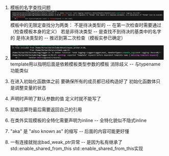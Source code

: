1. 模板的名字查找问题
![not found](./resource_md/error/1.png)
模板中的无限定查找分为两类：
    不是待决类型的 -- 在第一次检查时需要通过（检查模板本身的定义）
        若是非待决类型 -- 是查找不到待决的基类中的名字的
    是待决类型的 -- 推迟到第二次检查（模板实参已确定）
2. ![not found](./resource_md/error/2.png)
template用以指明后面是依赖模板类型参数的模板 消除歧义 -- 与typename功能类似
3. 在进入初始化函数体之前 要确保所有的成员都已经构造好了  初始化函数体只是调整变量的状态
4. 声明时声明了默认参数的值 定义时就不能写了
5. 赋值运算符最后需要返回自己的引用
6. 在类外实现模板的全特化需要声明为inline -- 全特化貌似不隐式inline
7. "aka" 是 "also known as" 的缩写 -- 后面的内容可能更好懂



1. 一有连接就抛出bad_weak_ptr异常  -- 是因为私有继承了std::enable_shared_from_this
std::enable_shared_from_this实现